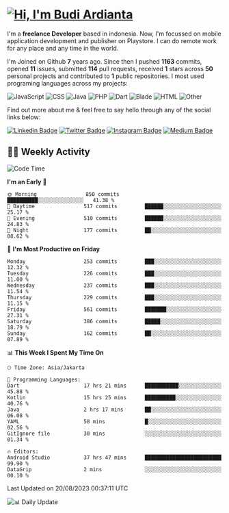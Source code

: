 # [![Hi, I'm Budi Ardianta](https://readme-typing-svg.herokuapp.com?size=24&vCenter=true&lines=%F0%9F%91%8B+Hi%2C+I'm+Budi+Ardianta+;%F0%9F%92%BB+Android+And+Web+Developer+)](https://git.io/typing-svg)

I'm a **freelance Developer** based in indonesia. Now, I'm focussed on mobile application development and publisher on Playstore. I can do remote work for any place and any time in the world.

I'm Joined on Github **7** years ago. Since then I pushed **1163** commits, opened **11** issues, submitted **114** pull requests, received **1** stars across **50** personal projects and contributed to **1** public repositories.
I most used programing languages across my projects:

![JavaScript](https://img.shields.io/badge/-JavaScript-%23f1e05a?style=flat&logo=JavaScript&logoColor=white)
![CSS](https://img.shields.io/badge/-CSS-%23563d7c?style=flat&logo=CSS&logoColor=white)
![Java](https://img.shields.io/badge/-Java-%23b07219?style=flat&logo=Java&logoColor=white)
![PHP](https://img.shields.io/badge/-PHP-%234F5D95?style=flat&logo=PHP&logoColor=white)
![Dart](https://img.shields.io/badge/-Dart-%2300B4AB?style=flat&logo=Dart&logoColor=white)
![Blade](https://img.shields.io/badge/-Blade-%23f7523f?style=flat&logo=Blade&logoColor=white)
![HTML](https://img.shields.io/badge/-HTML-%23e34c26?style=flat&logo=HTML&logoColor=white)
![Other](https://img.shields.io/badge/-Other-%23ededed?style=flat&logo=Other&logoColor=white)

Find out more about me & feel free to say hello through any of the social links below:

[![Linkedin Badge](https://img.shields.io/badge/-budiardianata-blue?style=flat&logo=Linkedin&logoColor=white&link=https://www.linkedin.com/in/budiardianata/)](https://www.linkedin.com/in/budiardianata/)
[![Twitter Badge](https://img.shields.io/badge/-budiardianata-%231DA1F2.svg?style=flat&logo=twitter&logoColor=white&link=https://www.twitter.com/budiardianata)](https://www.linkedin.com/in/budiardianata/)
[![Instagram Badge](https://img.shields.io/badge/-budiardianata-purple?style=flat&logo=instagram&logoColor=white&link=https://instagram.com/budiardianata/)](https://instagram.com/budiardianata)
[![Medium Badge](https://img.shields.io/badge/-@budiardianata-%2312100E.svg?style=flat&logo=Medium&logoColor=white&link=https://medium.com/@budiardianata/)](https://medium.com/@budiardianata)

## 👨‍💻 Weekly Activity
<!--START_SECTION:waka-->
![Code Time](http://img.shields.io/badge/Code%20Time-2%2C054%20hrs%208%20mins-blue)

**I'm an Early 🐤** 

```text
🌞 Morning                850 commits         ██████████░░░░░░░░░░░░░░░   41.38 % 
🌆 Daytime                517 commits         ██████░░░░░░░░░░░░░░░░░░░   25.17 % 
🌃 Evening                510 commits         ██████░░░░░░░░░░░░░░░░░░░   24.83 % 
🌙 Night                  177 commits         ██░░░░░░░░░░░░░░░░░░░░░░░   08.62 % 
```
📅 **I'm Most Productive on Friday** 

```text
Monday                   253 commits         ███░░░░░░░░░░░░░░░░░░░░░░   12.32 % 
Tuesday                  226 commits         ███░░░░░░░░░░░░░░░░░░░░░░   11.00 % 
Wednesday                237 commits         ███░░░░░░░░░░░░░░░░░░░░░░   11.54 % 
Thursday                 229 commits         ███░░░░░░░░░░░░░░░░░░░░░░   11.15 % 
Friday                   561 commits         ███████░░░░░░░░░░░░░░░░░░   27.31 % 
Saturday                 386 commits         █████░░░░░░░░░░░░░░░░░░░░   18.79 % 
Sunday                   162 commits         ██░░░░░░░░░░░░░░░░░░░░░░░   07.89 % 
```


📊 **This Week I Spent My Time On** 

```text
🕑︎ Time Zone: Asia/Jakarta

💬 Programming Languages: 
Dart                     17 hrs 21 mins      ███████████░░░░░░░░░░░░░░   45.88 % 
Kotlin                   15 hrs 25 mins      ██████████░░░░░░░░░░░░░░░   40.76 % 
Java                     2 hrs 17 mins       ██░░░░░░░░░░░░░░░░░░░░░░░   06.08 % 
YAML                     58 mins             █░░░░░░░░░░░░░░░░░░░░░░░░   02.56 % 
GitIgnore file           30 mins             ░░░░░░░░░░░░░░░░░░░░░░░░░   01.34 % 

🔥 Editors: 
Android Studio           37 hrs 47 mins      █████████████████████████   99.90 % 
DataGrip                 2 mins              ░░░░░░░░░░░░░░░░░░░░░░░░░   00.10 % 
```


 Last Updated on 20/08/2023 00:37:11 UTC
<!--END_SECTION:waka-->

![📊 Daily Update](https://github.com/budiardianata/budiardianata/actions/workflows/update-activity.yml/badge.svg)
